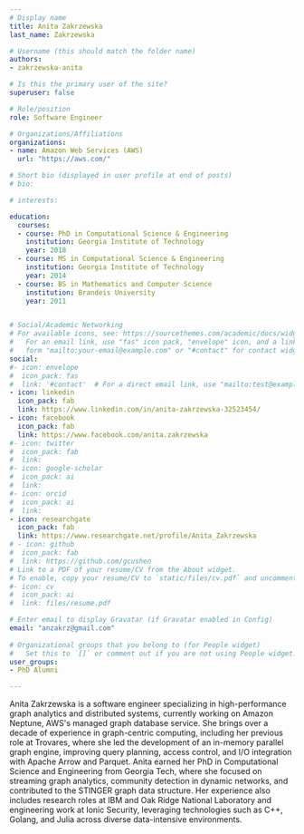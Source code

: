 ```yaml
---
# Display name
title: Anita Zakrzewska
last_name: Zakrzewska

# Username (this should match the folder name)
authors:
- zakrzewska-anita

# Is this the primary user of the site?
superuser: false

# Role/position
role: Software Engineer

# Organizations/Affiliations
organizations:
- name: Amazon Web Services (AWS)
  url: "https://aws.com/"

# Short bio (displayed in user profile at end of posts)
# bio: 

# interests:

education:
  courses:
  - course: PhD in Computational Science & Engineering
    institution: Georgia Institute of Technology
    year: 2018
  - course: MS in Computational Science & Engineering
    institution: Georgia Institute of Technology
    year: 2014
  - course: BS in Mathematics and Computer Science
    institution: Brandeis University
    year: 2011


# Social/Academic Networking
# For available icons, see: https://sourcethemes.com/academic/docs/widgets/#icons
#   For an email link, use "fas" icon pack, "envelope" icon, and a link in the
#   form "mailto:your-email@example.com" or "#contact" for contact widget.
social:
#- icon: envelope
#  icon_pack: fas
#  link: '#contact'  # For a direct email link, use "mailto:test@example.org".
- icon: linkedin
  icon_pack: fab
  link: https://www.linkedin.com/in/anita-zakrzewska-32523454/
- icon: facebook
  icon_pack: fab
  link: https://www.facebook.com/anita.zakrzewska
#- icon: twitter
#  icon_pack: fab
#  link: 
#- icon: google-scholar
#  icon_pack: ai
#  link: 
#- icon: orcid
#  icon_pack: ai
#  link: 
- icon: researchgate
  icon_pack: fab
  link: https://www.researchgate.net/profile/Anita_Zakrzewska
# - icon: github
#  icon_pack: fab
#  link: https://github.com/gcushen
# Link to a PDF of your resume/CV from the About widget.
# To enable, copy your resume/CV to `static/files/cv.pdf` and uncomment the lines below.  
#- icon: cv
#  icon_pack: ai
#  link: files/resume.pdf

# Enter email to display Gravatar (if Gravatar enabled in Config)
email: "anzakrz@gmail.com"
  
# Organizational groups that you belong to (for People widget)
#   Set this to `[]` or comment out if you are not using People widget.  
user_groups:
- PhD Alumni

---
```


Anita Zakrzewska is a software engineer specializing in high-performance graph analytics and distributed systems, currently working on Amazon Neptune, AWS's managed graph database service. She brings over a decade of experience in graph-centric computing, including her previous role at Trovares, where she led the development of an in-memory parallel graph engine, improving query planning, access control, and I/O integration with Apache Arrow and Parquet. Anita earned her PhD in Computational Science and Engineering from Georgia Tech, where she focused on streaming graph analytics, community detection in dynamic networks, and contributed to the STINGER graph data structure. Her experience also includes research roles at IBM and Oak Ridge National Laboratory and engineering work at Ionic Security, leveraging technologies such as C++, Golang, and Julia across diverse data-intensive environments.
